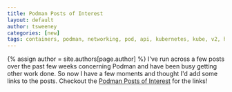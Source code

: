 ```yaml
---
title: Podman Posts of Interest 
layout: default
author: tsweeney
categories: [new]
tags: containers, podman, networking, pod, api, kubernetes, kube, v2, hpc, windows, mac
---
```

{% assign author = site.authors[page.author] %}
I've run across a few posts over the past few weeks concerning Podman and have
been busy getting other work done.  So now I have a few moments and thought I'd add some links
to the posts.  Checkout the [Podman Posts of Interest](https://podman.io/blogs/2021/01/23/podman-posts-of-interests.html) for the links! 


